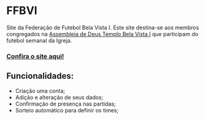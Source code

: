 # FFBVI
Site da Federação de Futebol Bela Vista I.
Este site destina-se aos membros congregados na [Assembleia de Deus Templo Bela Vista I](https://www.facebook.com/adbelavistaI) que participam do futebol semanal da Igreja.
### [Confira o site aqui!](http://ffbvi.pythonanywhere.com)

## Funcionalidades:
- Criação uma conta;
- Adição e alteração de seus dados;
- Confirmação de presença nas partidas;
- Sorteio automático para definir os times;
